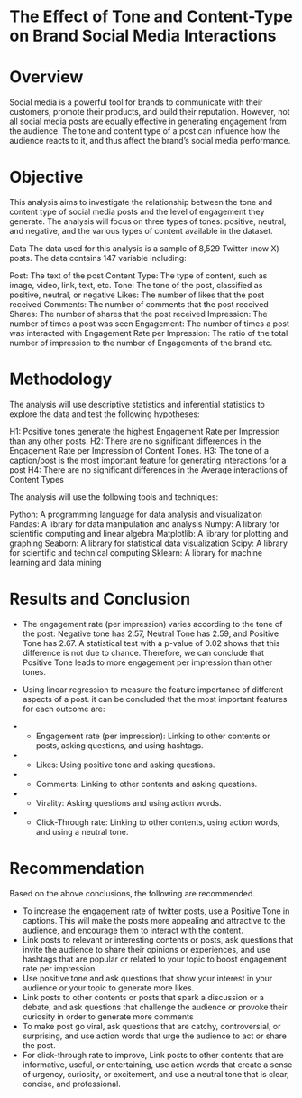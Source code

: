 # The Effect of Tone and Content-Type on Brand Social Media Interactions
# Overview
Social media is a powerful tool for brands to communicate with their customers, promote their products, and build their reputation. However, not all social media posts are equally effective in generating engagement from the audience. The tone and content type of a post can influence how the audience reacts to it, and thus affect the brand’s social media performance.

# Objective
This analysis aims to investigate the relationship between the tone and content type of social media posts and the level of engagement they generate. The analysis will focus on three types of tones: positive, neutral, and negative, and the various types of content available in the dataset.

Data
The data used for this analysis is a sample of 8,529 Twitter (now X) posts. The data contains 147 variable including:


Post: The text of the post
Content Type: The type of content, such as image, video, link, text, etc.
Tone: The tone of the post, classified as positive, neutral, or negative
Likes: The number of likes that the post received
Comments: The number of comments that the post received
Shares: The number of shares that the post received
Impression: The number of times a post was seen
Engagement: The number of times a post was interacted with
Engagement Rate per Impression: The ratio of the total number of impression to the number of Engagements of the brand etc.
# Methodology
The analysis will use descriptive statistics and inferential statistics to explore the data and test the following hypotheses:

H1: Positive tones generate the highest Engagement Rate per Impression than any other posts.
H2: There are no significant differences in the Engagement Rate per Impression of Content Tones.
H3: The tone of a caption/post is the most important feature for generating interactions for a post
H4: There are no significant differences in the Average interactions of Content Types

The analysis will use the following tools and techniques:

Python: A programming language for data analysis and visualization
Pandas: A library for data manipulation and analysis
Numpy: A library for scientific computing and linear algebra
Matplotlib: A library for plotting and graphing
Seaborn: A library for statistical data visualization
Scipy: A library for scientific and technical computing
Sklearn: A library for machine learning and data mining

# Results and Conclusion
- The engagement rate (per impression) varies according to the tone of the post: Negative tone has 2.57, Neutral Tone has 2.59, and Positive Tone has 2.67. A statistical test with a p-value of 0.02 shows that this difference is not due to chance. Therefore, we can conclude that Positive Tone leads to more engagement per impression than other tones.

- Using linear regression to measure the feature importance of different aspects of a post. it can be concluded that the most important features for each outcome are:

 - - Engagement rate (per impression): Linking to other contents or posts, asking questions, and using hashtags.
 - - Likes: Using positive tone and asking questions.
 - - Comments: Linking to other contents and asking questions.
 - - Virality: Asking questions and using action words.
 - - Click-Through rate: Linking to other contents, using action words, and using a neutral tone.

# Recommendation

Based on the above conclusions, the following are recommended.
- To increase the engagement rate of twitter posts, use a Positive Tone in captions. This will make the posts more appealing and attractive to the audience, and encourage them to interact with the content.
- Link posts to relevant or interesting contents or posts, ask questions that invite the audience to share their opinions or experiences, and use hashtags that are popular or related to your topic to boost engagement rate per impression. 
- Use positive tone and ask questions that show your interest in your audience or your topic to generate more likes. 
- Link posts to other contents or posts that spark a discussion or a debate, and ask questions that challenge the audience or provoke their curiosity in order to generate more comments
- To make post go viral, ask questions that are catchy, controversial, or surprising, and use action words that urge the audience to act or share the post.
- For click-through rate to improve, Link posts to other contents that are informative, useful, or entertaining, use action words that create a sense of urgency, curiosity, or excitement, and use a neutral tone that is clear, concise, and professional.

